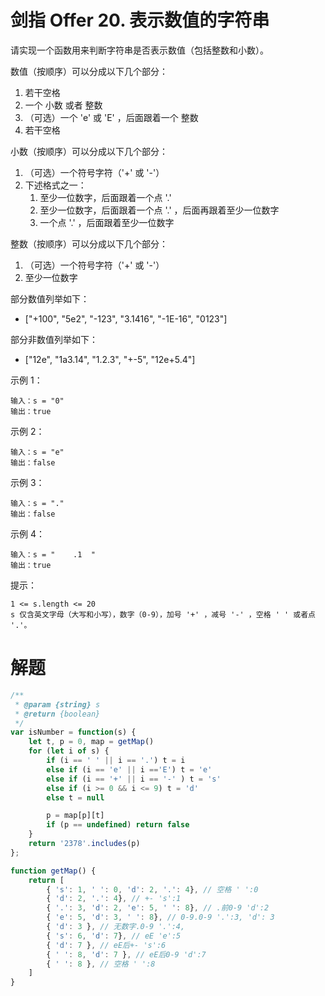 # 剑指 Offer 20. 表示数值的字符串
请实现一个函数用来判断字符串是否表示数值（包括整数和小数）。

数值（按顺序）可以分成以下几个部分：

1. 若干空格
2. 一个 小数 或者 整数
3. （可选）一个 'e' 或 'E' ，后面跟着一个 整数
4. 若干空格

小数（按顺序）可以分成以下几个部分：

1. （可选）一个符号字符（'+' 或 '-'）
2. 下述格式之一：
   1. 至少一位数字，后面跟着一个点 '.'
   2. 至少一位数字，后面跟着一个点 '.' ，后面再跟着至少一位数字
   3. 一个点 '.' ，后面跟着至少一位数字

整数（按顺序）可以分成以下几个部分：

1. （可选）一个符号字符（'+' 或 '-'）
2. 至少一位数字


部分数值列举如下：
- ["+100", "5e2", "-123", "3.1416", "-1E-16", "0123"]

部分非数值列举如下：
- ["12e", "1a3.14", "1.2.3", "+-5", "12e+5.4"]
 

示例 1：
```
输入：s = "0"
输出：true
```

示例 2：
```
输入：s = "e"
输出：false
```

示例 3：
```
输入：s = "."
输出：false
```

示例 4：
```
输入：s = "    .1  "
输出：true 
```

提示：
```
1 <= s.length <= 20
s 仅含英文字母（大写和小写），数字（0-9），加号 '+' ，减号 '-' ，空格 ' ' 或者点 '.'。
```

# 解题
```js
/**
 * @param {string} s
 * @return {boolean}
 */
var isNumber = function(s) {
    let t, p = 0, map = getMap()
    for (let i of s) {
        if (i == ' ' || i == '.') t = i
        else if (i == 'e' || i =='E') t = 'e'
        else if (i == '+' || i == '-' ) t = 's'
        else if (i >= 0 && i <= 9) t = 'd'
        else t = null

        p = map[p][t]
        if (p == undefined) return false
    }
    return '2378'.includes(p) 
};

function getMap() {
    return [
        { 's': 1, ' ': 0, 'd': 2, '.': 4}, // 空格 ' ':0
        { 'd': 2, '.': 4}, // +- 's':1
        { '.': 3, 'd': 2, 'e': 5, ' ': 8}, // .前0-9 'd':2
        { 'e': 5, 'd': 3, ' ': 8}, // 0-9.0-9 '.':3, 'd': 3
        { 'd': 3 }, // 无数字.0-9 '.':4,
        { 's': 6, 'd': 7}, // eE 'e':5
        { 'd': 7 }, // eE后+- 's':6
        { ' ': 8, 'd': 7 }, // eE后0-9 'd':7
        { ' ': 8 }, // 空格 ' ':8
    ]
}
```